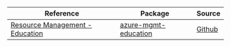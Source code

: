| Reference | Package | Source |
|---|---|---|
|[Resource Management - Education](mgmt-education-readme.md)|[azure-mgmt-education](https://pypi.org/project/azure-mgmt-education)|[Github](https://github.com/Azure/azure-sdk-for-python/blob/main/sdk/education/azure-mgmt-education)|
